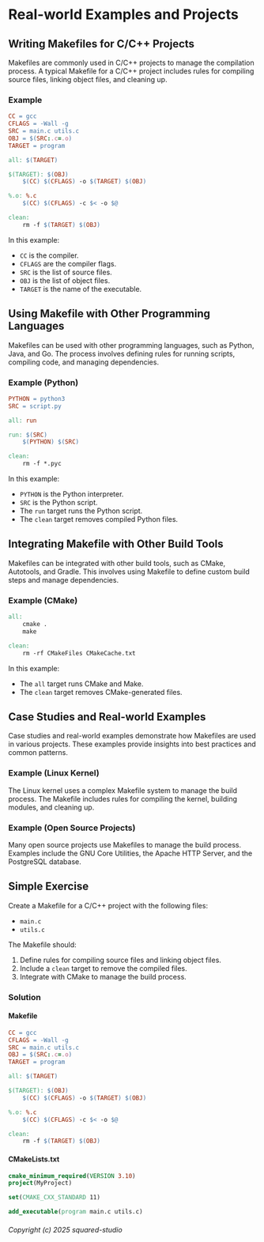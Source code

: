 # Real-world Examples and Projects

## Writing Makefiles for C/C++ Projects
Makefiles are commonly used in C/C++ projects to manage the compilation process. A typical Makefile for a C/C++ project includes rules for compiling source files, linking object files, and cleaning up.

### Example
```makefile
CC = gcc
CFLAGS = -Wall -g
SRC = main.c utils.c
OBJ = $(SRC:.c=.o)
TARGET = program

all: $(TARGET)

$(TARGET): $(OBJ)
    $(CC) $(CFLAGS) -o $(TARGET) $(OBJ)

%.o: %.c
    $(CC) $(CFLAGS) -c $< -o $@

clean:
    rm -f $(TARGET) $(OBJ)
```

In this example:
- `CC` is the compiler.
- `CFLAGS` are the compiler flags.
- `SRC` is the list of source files.
- `OBJ` is the list of object files.
- `TARGET` is the name of the executable.

## Using Makefile with Other Programming Languages
Makefiles can be used with other programming languages, such as Python, Java, and Go. The process involves defining rules for running scripts, compiling code, and managing dependencies.

### Example (Python)
```makefile
PYTHON = python3
SRC = script.py

all: run

run: $(SRC)
    $(PYTHON) $(SRC)

clean:
    rm -f *.pyc
```

In this example:
- `PYTHON` is the Python interpreter.
- `SRC` is the Python script.
- The `run` target runs the Python script.
- The `clean` target removes compiled Python files.

## Integrating Makefile with Other Build Tools
Makefiles can be integrated with other build tools, such as CMake, Autotools, and Gradle. This involves using Makefile to define custom build steps and manage dependencies.

### Example (CMake)
```makefile
all:
    cmake .
    make

clean:
    rm -rf CMakeFiles CMakeCache.txt
```

In this example:
- The `all` target runs CMake and Make.
- The `clean` target removes CMake-generated files.

## Case Studies and Real-world Examples
Case studies and real-world examples demonstrate how Makefiles are used in various projects. These examples provide insights into best practices and common patterns.

### Example (Linux Kernel)
The Linux kernel uses a complex Makefile system to manage the build process. The Makefile includes rules for compiling the kernel, building modules, and cleaning up.

### Example (Open Source Projects)
Many open source projects use Makefiles to manage the build process. Examples include the GNU Core Utilities, the Apache HTTP Server, and the PostgreSQL database.

## Simple Exercise
Create a Makefile for a C/C++ project with the following files:
- `main.c`
- `utils.c`

The Makefile should:
1. Define rules for compiling source files and linking object files.
2. Include a `clean` target to remove the compiled files.
3. Integrate with CMake to manage the build process.

### Solution
#### Makefile
```makefile
CC = gcc
CFLAGS = -Wall -g
SRC = main.c utils.c
OBJ = $(SRC:.c=.o)
TARGET = program

all: $(TARGET)

$(TARGET): $(OBJ)
    $(CC) $(CFLAGS) -o $(TARGET) $(OBJ)

%.o: %.c
    $(CC) $(CFLAGS) -c $< -o $@

clean:
    rm -f $(TARGET) $(OBJ)
```

#### CMakeLists.txt
```cmake
cmake_minimum_required(VERSION 3.10)
project(MyProject)

set(CMAKE_CXX_STANDARD 11)

add_executable(program main.c utils.c)
```


###### Copyright (c) 2025 squared-studio

